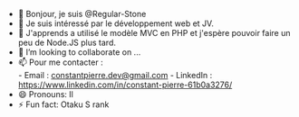 - 👋 Bonjour, je suis @Regular-Stone
- 👀 Je suis intéressé par le développement web et JV. 
- 🌱 J'apprends a utilisé le modèle MVC en PHP et j'espère pouvoir faire un peu de Node.JS plus tard.
- 💞️ I’m looking to collaborate on ...
- 📫 Pour me contacter :  
      - Email : constantpierre.dev@gmail.com 
      - LinkedIn : https://www.linkedin.com/in/constant-pierre-61b0a3276/
- 😄 Pronouns: Il
- ⚡ Fun fact: Otaku S rank

<!---
Regular-Stone/Regular-Stone is a ✨ special ✨ repository because its `README.md` (this file) appears on your GitHub profile.
You can click the Preview link to take a look at your changes.
--->
